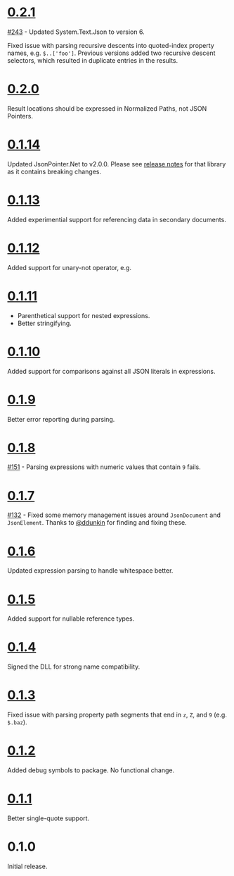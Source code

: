 # [0.2.1](https://github.com/gregsdennis/json-everything/commit/1ba018b86c14dc94c55206062250735356491460)

[#243](https://github.com/gregsdennis/json-everything/pull/243) - Updated System.Text.Json to version 6.

Fixed issue with parsing recursive descents into quoted-index property names, e.g. `$..['foo']`.  Previous versions added two recursive descent selectors, which resulted in duplicate entries in the results.

# [0.2.0](https://github.com/gregsdennis/json-everything/pull/242)

Result locations should be expressed in Normalized Paths, not JSON Pointers.

# [0.1.14](https://github.com/gregsdennis/json-everything/pull/182)

Updated JsonPointer.Net to v2.0.0.  Please see [release notes](./json-pointer.md) for that library as it contains breaking changes.

# [0.1.13](https://github.com/gregsdennis/json-everything/pull/161)

Added experimential support for referencing data in secondary documents.

# [0.1.12](https://github.com/gregsdennis/json-everything/pull/161)

Added support for unary-not operator, e.g.

# [0.1.11](https://github.com/gregsdennis/json-everything/pull/159)

- Parenthetical support for nested expressions.
- Better stringifying.

# [0.1.10](https://github.com/gregsdennis/json-everything/pull/158)

Added support for comparisons against all JSON literals in expressions.

# [0.1.9](https://github.com/gregsdennis/json-everything/pull/155)

Better error reporting during parsing.

# [0.1.8](https://github.com/gregsdennis/json-everything/pull/150)

[#151](https://github.com/gregsdennis/json-everything/pull/151) - Parsing expressions with numeric values that contain `9` fails.

# [0.1.7](https://github.com/gregsdennis/json-everything/pull/133)

[#132](https://github.com/gregsdennis/json-everything/pull/132) - Fixed some memory management issues around `JsonDocument` and `JsonElement`.  Thanks to [@ddunkin](https://github.com/ddunkin) for finding and fixing these.

# [0.1.6](https://github.com/gregsdennis/json-everything/pull/122)

Updated expression parsing to handle whitespace better.

# [0.1.5](https://github.com/gregsdennis/json-everything/pull/75)

Added support for nullable reference types.

# [0.1.4](https://github.com/gregsdennis/json-everything/pull/61)

Signed the DLL for strong name compatibility.

# [0.1.3](https://github.com/gregsdennis/json-everything/pull/???)

Fixed issue with parsing property path segments that end in `z`, `Z`, and `9` (e.g. `$.baz`).

# [0.1.2](https://github.com/gregsdennis/json-everything/pull/45)

Added debug symbols to package.  No functional change.

# [0.1.1](https://github.com/gregsdennis/json-everything/pull/13)

Better single-quote support.

# 0.1.0

Initial release.